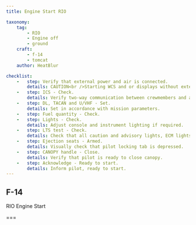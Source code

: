 ```yaml
---
title: Engine Start RIO

taxonomy:
    tag:
        - RIO
        - Engine off
        - ground
    craft:
        - f-14
        - tomcat
    author: HeatBlur

checklist:
    -   step: Verify that external power and air is connected.
        details: CAUTION<br />Starting WCS and or displays without external air can cause damage to those systems as external air is used for cooling when no on-board air is available.
    -   step: ICS - Check.
        details: Verify two-way communication between crewmembers and adjust volume.
    -   step: DL, TACAN and U/VHF - Set.
        details: Set in accordance with mission parameters.
    -   step: Fuel quantity - Check. 
    -   step: Lights - Check.
        details: Adjust console and instrument lighting if required.
    -   step: LTS test - Check.
        details: Check that all caution and advisory lights, ECM lights and DDI lights illuminate.<br />This is done when pilot selects LTS test on MASTER TEST switch.<br />NOTE When pilot selects INST test, RIO fuel counter should decrease to 2000 pounds and MASTER CAUTION, FUEL LOW and OXY LOW lights should illuminate.
    -   step: Ejection seats - Armed.
        details: Visually check that pilot locking tab is depressed.
    -   step: CANOPY handle - Close.
        details: Verify that pilot is ready to close canopy.
    -   step: Acknowledge - Ready to start.
        details: Inform pilot, ready to start.
---
```


## F-14 
RIO Engine Start

===

